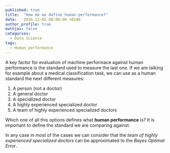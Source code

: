 ```yaml
---
published: true
title:  "How do we define human performance?"
date:   2016-12-05 00:00:00 +0100
author_profile: true
mathjax: false
categories:
  - Data Science
tags:
  - Human performance
---
```


A key factor for evaluation of machine performace against human performance is the standard used to measure the last one.
If we are talking for example about a medical classification task, we can use as a human standard the next different measures:

1. A person (not a doctor)
2. A general doctor
3. A specialized doctor
4. A highly experienced specialized doctor
5. A team of highly experienced specialized doctors

Which one of all this options defines what **human performance** is? It is important to define the standard we are comparing against.

In any case in most of the cases we can consider that the *team of highly experienced specialized doctors* can be approximated to the *Bayes Optimal Error*.

